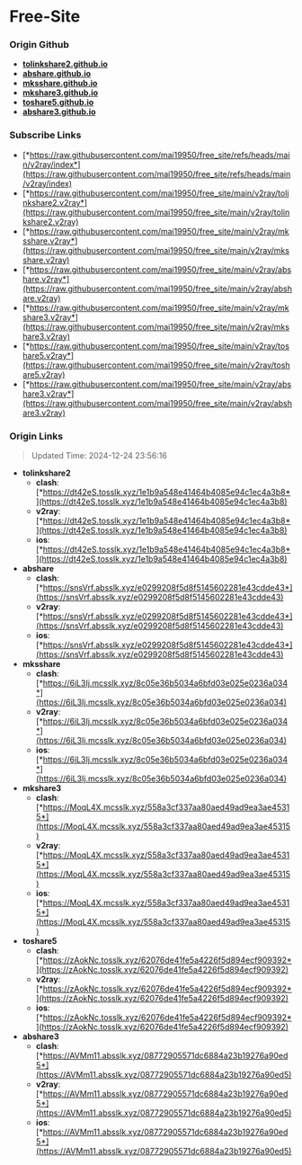 # Free-Site

### Origin Github

- [**tolinkshare2.github.io**](https://github.com/tolinkshare2/tolinkshare2.github.io)
- [**abshare.github.io**](https://github.com/abshare/abshare.github.io)
- [**mksshare.github.io**](https://github.com/mksshare/mksshare.github.io)
- [**mkshare3.github.io**](https://github.com/mkshare3/mkshare3.github.io)
- [**toshare5.github.io**](https://github.com/toshare5/toshare5.github.io)
- [**abshare3.github.io**](https://github.com/abshare3/abshare3.github.io)

### Subscribe Links

- [*https://raw.githubusercontent.com/mai19950/free_site/refs/heads/main/v2ray/index*](https://raw.githubusercontent.com/mai19950/free_site/refs/heads/main/v2ray/index)
- [*https://raw.githubusercontent.com/mai19950/free_site/main/v2ray/tolinkshare2.v2ray*](https://raw.githubusercontent.com/mai19950/free_site/main/v2ray/tolinkshare2.v2ray)
- [*https://raw.githubusercontent.com/mai19950/free_site/main/v2ray/mksshare.v2ray*](https://raw.githubusercontent.com/mai19950/free_site/main/v2ray/mksshare.v2ray)
- [*https://raw.githubusercontent.com/mai19950/free_site/main/v2ray/abshare.v2ray*](https://raw.githubusercontent.com/mai19950/free_site/main/v2ray/abshare.v2ray)
- [*https://raw.githubusercontent.com/mai19950/free_site/main/v2ray/mkshare3.v2ray*](https://raw.githubusercontent.com/mai19950/free_site/main/v2ray/mkshare3.v2ray)
- [*https://raw.githubusercontent.com/mai19950/free_site/main/v2ray/toshare5.v2ray*](https://raw.githubusercontent.com/mai19950/free_site/main/v2ray/toshare5.v2ray)
- [*https://raw.githubusercontent.com/mai19950/free_site/main/v2ray/abshare3.v2ray*](https://raw.githubusercontent.com/mai19950/free_site/main/v2ray/abshare3.v2ray)

### Origin Links

> Updated Time: 2024-12-24 23:56:16

- **tolinkshare2**
  - **clash**: [*https://dt42eS.tosslk.xyz/1e1b9a548e41464b4085e94c1ec4a3b8*](https://dt42eS.tosslk.xyz/1e1b9a548e41464b4085e94c1ec4a3b8)
  - **v2ray**: [*https://dt42eS.tosslk.xyz/1e1b9a548e41464b4085e94c1ec4a3b8*](https://dt42eS.tosslk.xyz/1e1b9a548e41464b4085e94c1ec4a3b8)
  - **ios**: [*https://dt42eS.tosslk.xyz/1e1b9a548e41464b4085e94c1ec4a3b8*](https://dt42eS.tosslk.xyz/1e1b9a548e41464b4085e94c1ec4a3b8)
- **abshare**
  - **clash**: [*https://snsVrf.absslk.xyz/e0299208f5d8f5145602281e43cdde43*](https://snsVrf.absslk.xyz/e0299208f5d8f5145602281e43cdde43)
  - **v2ray**: [*https://snsVrf.absslk.xyz/e0299208f5d8f5145602281e43cdde43*](https://snsVrf.absslk.xyz/e0299208f5d8f5145602281e43cdde43)
  - **ios**: [*https://snsVrf.absslk.xyz/e0299208f5d8f5145602281e43cdde43*](https://snsVrf.absslk.xyz/e0299208f5d8f5145602281e43cdde43)
- **mksshare**
  - **clash**: [*https://6iL3Ij.mcsslk.xyz/8c05e36b5034a6bfd03e025e0236a034*](https://6iL3Ij.mcsslk.xyz/8c05e36b5034a6bfd03e025e0236a034)
  - **v2ray**: [*https://6iL3Ij.mcsslk.xyz/8c05e36b5034a6bfd03e025e0236a034*](https://6iL3Ij.mcsslk.xyz/8c05e36b5034a6bfd03e025e0236a034)
  - **ios**: [*https://6iL3Ij.mcsslk.xyz/8c05e36b5034a6bfd03e025e0236a034*](https://6iL3Ij.mcsslk.xyz/8c05e36b5034a6bfd03e025e0236a034)
- **mkshare3**
  - **clash**: [*https://MoqL4X.mcsslk.xyz/558a3cf337aa80aed49ad9ea3ae45315*](https://MoqL4X.mcsslk.xyz/558a3cf337aa80aed49ad9ea3ae45315)
  - **v2ray**: [*https://MoqL4X.mcsslk.xyz/558a3cf337aa80aed49ad9ea3ae45315*](https://MoqL4X.mcsslk.xyz/558a3cf337aa80aed49ad9ea3ae45315)
  - **ios**: [*https://MoqL4X.mcsslk.xyz/558a3cf337aa80aed49ad9ea3ae45315*](https://MoqL4X.mcsslk.xyz/558a3cf337aa80aed49ad9ea3ae45315)
- **toshare5**
  - **clash**: [*https://zAokNc.tosslk.xyz/62076de41fe5a4226f5d894ecf909392*](https://zAokNc.tosslk.xyz/62076de41fe5a4226f5d894ecf909392)
  - **v2ray**: [*https://zAokNc.tosslk.xyz/62076de41fe5a4226f5d894ecf909392*](https://zAokNc.tosslk.xyz/62076de41fe5a4226f5d894ecf909392)
  - **ios**: [*https://zAokNc.tosslk.xyz/62076de41fe5a4226f5d894ecf909392*](https://zAokNc.tosslk.xyz/62076de41fe5a4226f5d894ecf909392)
- **abshare3**
  - **clash**: [*https://AVMm11.absslk.xyz/08772905571dc6884a23b19276a90ed5*](https://AVMm11.absslk.xyz/08772905571dc6884a23b19276a90ed5)
  - **v2ray**: [*https://AVMm11.absslk.xyz/08772905571dc6884a23b19276a90ed5*](https://AVMm11.absslk.xyz/08772905571dc6884a23b19276a90ed5)
  - **ios**: [*https://AVMm11.absslk.xyz/08772905571dc6884a23b19276a90ed5*](https://AVMm11.absslk.xyz/08772905571dc6884a23b19276a90ed5)
